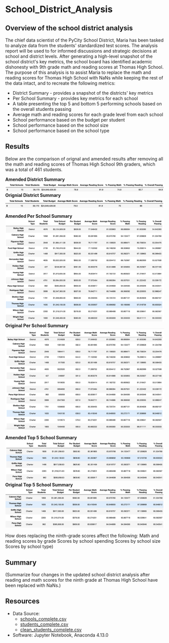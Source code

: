 # School_District_Analysis
## Overview of the school district analysis
The chief data scientist of the PyCity School District, Maria has been tasked to analyze data from the students' standardized test scores. The analysis report will be used to for informed discussions and strategic decisions at school and district levels. After generating a high-level snapshot of the school district's key metrics, the school board has identified academic dishonesty with 9th grade math and reading scores at Thomas High School. The purpose of this analysis is to assist Maria to replace the math and reading scores for Thomas High School with NaNs while keeping the rest of the data intact, and to recreate the following metrics:
* District Summary - provides a snapshot of the districts' key metrics
* Per School Summary - provides key metrics for each school
* A table presenting the top 5 and bottom 5 performing schools based on the overall students passing
* Average math and reading scores for each grade level from each school
* School performance based on the budget per student
* School performance based on the school size
* School performance based on the school type

## Results
Below are the comparison of orignal and amended results after removing all the math and reading scores of Thomas High School 9th graders, which was a total of 461 students. 

**Amended District Summary**
![Amended district summary](https://github.com/lilyhanhub/School_District_Analysis/blob/main/Screenshots%20/district_summary_amended.png)
**Orignial District Summary**
![Original district summary](https://github.com/lilyhanhub/School_District_Analysis/blob/main/Screenshots%20/district_summary_original.png)

**Amended Per School Summary**
![Amended School Summary](https://github.com/lilyhanhub/School_District_Analysis/blob/main/Screenshots%20/school_summary_amended.png)
**Original Per School Summary**
![Original School Summary](https://github.com/lilyhanhub/School_District_Analysis/blob/main/Screenshots%20/school_summary_original.png)

**Amended Top 5 School Summary**
![Amended Top 5 School Summary](https://github.com/lilyhanhub/School_District_Analysis/blob/main/Screenshots%20/top5schools_amended.png)
**Original Top 5 School Summary**
![Original Top 5 School Summary](https://github.com/lilyhanhub/School_District_Analysis/blob/main/Screenshots%20/top5schools_original.png)

How does replacing the ninth-grade scores affect the following:
Math and reading scores by grade
Scores by school spending
Scores by school size
Scores by school type)


## Summary
(Summarize four changes in the updated school district analysis after reading and math scores for the ninth grade at Thomas High School have been replaced with NaNs.)


## Resources
* Data Source: 
  * [schools_complete.csv](https://github.com/lilyhanhub/School_District_Analysis/blob/main/Resources/schools_complete.csv)
  * [students_complete.csv](https://github.com/lilyhanhub/School_District_Analysis/blob/main/Resources/students_complete.csv)
  * [clean_students_complete.csv](https://github.com/lilyhanhub/School_District_Analysis/blob/main/Resources/clean_students_complete.csv)
* Software: Jupyter Notebook, Anaconda 4.13.0
